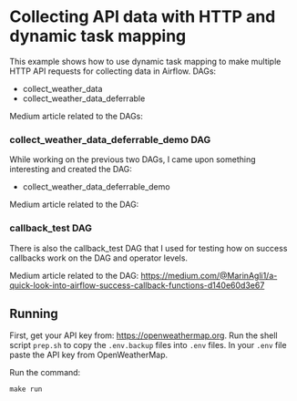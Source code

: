 # Collecting API data with HTTP and dynamic task mapping

This example shows how to use dynamic task mapping to make
multiple HTTP API requests for collecting data in Airflow. 
DAGs:
- collect_weather_data
- collect_weather_data_deferrable

Medium article related to the DAGs:


### collect_weather_data_deferrable_demo DAG
While working on the previous two DAGs, I came upon something
interesting and created the DAG:
- collect_weather_data_deferrable_demo

Medium article related to the DAG:


### callback_test DAG
There is also the callback_test DAG that I used
for testing how on success callbacks work on the DAG
and operator levels.

Medium article related to the DAG:
https://medium.com/@MarinAgli1/a-quick-look-into-airflow-success-callback-functions-d140e60d3e67

## Running
First, get your API key from: https://openweathermap.org.
Run the shell script `prep.sh` to copy the `.env.backup`
files into `.env` files.
In your `.env` file paste the API key from OpenWeatherMap.

Run the command:
```shell
make run
```
